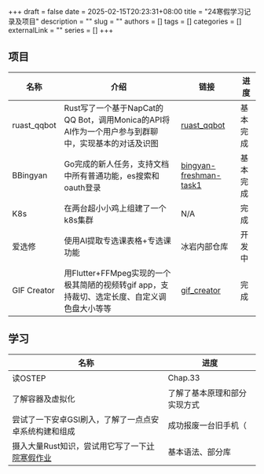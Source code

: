+++ 
draft = false
date = 2025-02-15T20:23:31+08:00
title = "24寒假学习记录及项目"
description = ""
slug = ""
authors = []
tags = []
categories = []
externalLink = ""
series = []
+++

## 项目
| 名称 | 介绍 | 链接 | 进度 |
|-------------|------|------|------|
| ruast_qqbot | Rust写了一个基于NapCat的QQ Bot，调用Monica的API将AI作为一个用户参与到群聊中，实现基本的对话及识图 | [ruast_qqbot](https://github.com/Paulkm2006/ruast_qqbot) | 基本完成 |
| BBingyan | Go完成的新人任务，支持文档中所有普通功能，es搜索和oauth登录 | [bingyan-freshman-task1](https://github.com/Paulkm2006/bingyan-freshman-task1) | 基本完成 |
| K8s | 在两台超小小鸡上组建了一个k8s集群 | N/A | 完成 |
| 爱选修 | 使用AI提取专选课表格+专选课功能 | 冰岩内部仓库 | 开发中 |
| GIF Creator | 用Flutter+FFMpeg实现的一个极其简陋的视频转gif app，支持裁切、选定长度、自定义调色盘大小等等 | [gif_creator](https://github.com/Paulkm2006/gif_creator) | 完成 |

## 学习
| 名称 | 进度 |
|----|----|
| 读OSTEP | Chap.33 |
| 了解容器及虚拟化 | 了解了基本原理和部分实现方式 |
| 尝试了一下安卓GSI刷入，了解了一点点安卓系统构建和组成 | 成功报废一台旧手机（ |
| 摄入大量Rust知识，尝试用它写了一下[计院寒假作业](https://github.com/Paulkm2006/hustcs-luogu-language/tree/new/solutions) | 基本语法、部分库 |